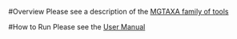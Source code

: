 #Overview
Please see a description of the [MGTAXA family of tools](http://andreyto.github.com/mgtaxa/)

#How to Run
Please see the [User Manual](doc/running.md)
